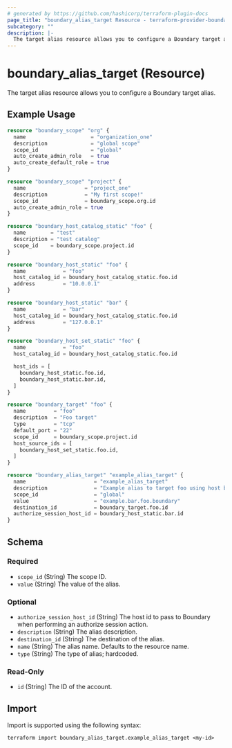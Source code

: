 ```yaml
---
# generated by https://github.com/hashicorp/terraform-plugin-docs
page_title: "boundary_alias_target Resource - terraform-provider-boundary"
subcategory: ""
description: |-
  The target alias resource allows you to configure a Boundary target alias.
---
```


# boundary_alias_target (Resource)

The target alias resource allows you to configure a Boundary target alias.

## Example Usage

```terraform
resource "boundary_scope" "org" {
  name                     = "organization_one"
  description              = "global scope"
  scope_id                 = "global"
  auto_create_admin_role   = true
  auto_create_default_role = true
}

resource "boundary_scope" "project" {
  name                   = "project_one"
  description            = "My first scope!"
  scope_id               = boundary_scope.org.id
  auto_create_admin_role = true
}

resource "boundary_host_catalog_static" "foo" {
  name        = "test"
  description = "test catalog"
  scope_id    = boundary_scope.project.id
}

resource "boundary_host_static" "foo" {
  name            = "foo"
  host_catalog_id = boundary_host_catalog_static.foo.id
  address         = "10.0.0.1"
}

resource "boundary_host_static" "bar" {
  name            = "bar"
  host_catalog_id = boundary_host_catalog_static.foo.id
  address         = "127.0.0.1"
}

resource "boundary_host_set_static" "foo" {
  name            = "foo"
  host_catalog_id = boundary_host_catalog_static.foo.id

  host_ids = [
    boundary_host_static.foo.id,
    boundary_host_static.bar.id,
  ]
}

resource "boundary_target" "foo" {
  name         = "foo"
  description  = "Foo target"
  type         = "tcp"
  default_port = "22"
  scope_id     = boundary_scope.project.id
  host_source_ids = [
    boundary_host_set_static.foo.id,
  ]
}

resource "boundary_alias_target" "example_alias_target" {
  name                      = "example_alias_target"
  description               = "Example alias to target foo using host boundary_host_static.bar"
  scope_id                  = "global"
  value                     = "example.bar.foo.boundary"
  destination_id            = boundary_target.foo.id
  authorize_session_host_id = boundary_host_static.bar.id
}
```

<!-- schema generated by tfplugindocs -->
## Schema

### Required

- `scope_id` (String) The scope ID.
- `value` (String) The value of the alias.

### Optional

- `authorize_session_host_id` (String) The host id to pass to Boundary when performing an authorize session action.
- `description` (String) The alias description.
- `destination_id` (String) The destination of the alias.
- `name` (String) The alias name. Defaults to the resource name.
- `type` (String) The type of alias; hardcoded.

### Read-Only

- `id` (String) The ID of the account.

## Import

Import is supported using the following syntax:

```shell
terraform import boundary_alias_target.example_alias_target <my-id>
```
